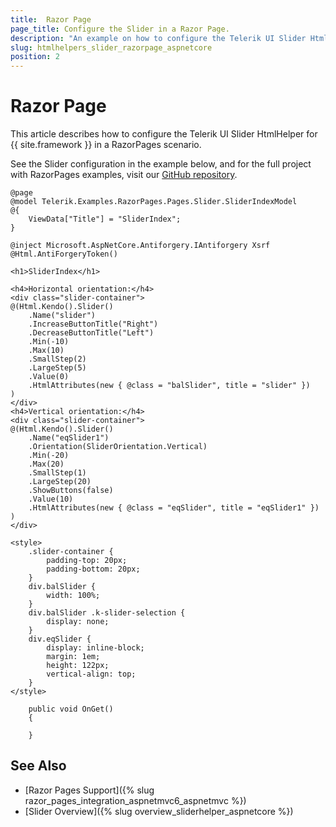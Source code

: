 ```yaml
---
title:  Razor Page
page_title: Configure the Slider in a Razor Page.
description: "An example on how to configure the Telerik UI Slider HtmlHelper for {{ site.framework }} in a Razor Page."
slug: htmlhelpers_slider_razorpage_aspnetcore
position: 2
---
```


# Razor Page

This article describes how to configure the Telerik UI Slider HtmlHelper for {{ site.framework }} in a RazorPages scenario.

See the Slider configuration in the example below, and for the full project with RazorPages examples, visit our [GitHub repository](https://github.com/telerik/ui-for-aspnet-core-examples/tree/master/Telerik.Examples.RazorPages).

```tab-RazorPage(csthml)
@page
@model Telerik.Examples.RazorPages.Pages.Slider.SliderIndexModel
@{
	ViewData["Title"] = "SliderIndex";
}

@inject Microsoft.AspNetCore.Antiforgery.IAntiforgery Xsrf
@Html.AntiForgeryToken()

<h1>SliderIndex</h1>

<h4>Horizontal orientation:</h4>
<div class="slider-container">
@(Html.Kendo().Slider()
    .Name("slider")
    .IncreaseButtonTitle("Right")
    .DecreaseButtonTitle("Left")
    .Min(-10)
    .Max(10)
    .SmallStep(2)
    .LargeStep(5)
    .Value(0)
    .HtmlAttributes(new { @class = "balSlider", title = "slider" })
)
</div>
<h4>Vertical orientation:</h4>
<div class="slider-container">
@(Html.Kendo().Slider()
    .Name("eqSlider1")
    .Orientation(SliderOrientation.Vertical)
    .Min(-20)
    .Max(20)
    .SmallStep(1)
    .LargeStep(20)
    .ShowButtons(false)
    .Value(10)
    .HtmlAttributes(new { @class = "eqSlider", title = "eqSlider1" })
)
</div>

<style>
	.slider-container {
		padding-top: 20px;
		padding-bottom: 20px;
	}
	div.balSlider {
		width: 100%;
	}
	div.balSlider .k-slider-selection {
		display: none;
	}
	div.eqSlider {
		display: inline-block;
		margin: 1em;
		height: 122px;
		vertical-align: top;
	}
</style>
```
```tab-PageModel(cshtml.cs)
    public void OnGet()
    {

    }
```

## See Also

* [Razor Pages Support]({% slug razor_pages_integration_aspnetmvc6_aspnetmvc %})
* [Slider Overview]({% slug overview_sliderhelper_aspnetcore %})
